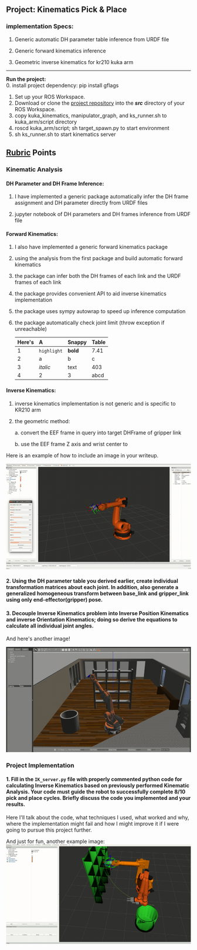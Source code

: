 ## Project: Kinematics Pick & Place
###  implementation Specs:

1. Generic automatic DH parameter table inference from URDF file

2. Generic forward kinematics inference

2. Geometric inverse kinematics for kr210 kuka arm
---

**Run the project:**  
0. install project dependency: pip install gflags
1. Set up your ROS Workspace.
2. Download or clone the [project repository](https://github.com/udacity/RoboND-Kinematics-Project) into the ***src*** directory of your ROS Workspace.  
3. copy kuka_kinematics, manipulator_graph, and ks_runner.sh to kuka_arm/script directory
4. roscd kuka_arm/script; sh target_spawn.py to start environment
5. sh ks_runner.sh to start kinematics server


[//]: # (Image References)

[image1]: ./misc_images/misc1.png
[image2]: ./misc_images/misc2.png
[image3]: ./misc_images/misc3.png

## [Rubric](https://review.udacity.com/#!/rubrics/972/view) Points

### Kinematic Analysis


#### DH Parameter and DH Frame Inference:

 1. I have implemented a generic package automatically infer the DH
 frame assignment and DH parameter directly from URDF files

 2. jupyter notebook of DH parameters and DH frames inference from URDF file

#### Forward Kinematics:

 1. I also have implemented a generic forward kinematics package

 2. using the analysis from the first package and build automatic forward kinematics

 3. the package can infer both the DH frames of each link and the URDF frames of each link

 4. the package provides convenient API to aid inverse kinematics implementation

 5. the package uses sympy autowrap to speed up inference computation

 6. the package automatically check joint limit (throw exception if unreachable)




    Here's | A | Snappy | Table
    --- | --- | --- | ---
    1 | `highlight` | **bold** | 7.41
    2 | a | b | c
    3 | *italic* | text | 403
    4 | 2 | 3 | abcd

#### Inverse Kinematics:

 1. inverse kinematics implementation is not generic and is specific to KR210 arm

 2. the geometric method:

     a. convert the EEF frame in query into target DHFrame of gripper link

     b. use the EEF frame Z axis and wrist center to

Here is an example of how to include an image in your writeup.

![alt text][image1]

#### 2. Using the DH parameter table you derived earlier, create individual transformation matrices about each joint. In addition, also generate a generalized homogeneous transform between base_link and gripper_link using only end-effector(gripper) pose.



#### 3. Decouple Inverse Kinematics problem into Inverse Position Kinematics and inverse Orientation Kinematics; doing so derive the equations to calculate all individual joint angles.

And here's another image!

![alt text][image2]

### Project Implementation

#### 1. Fill in the `IK_server.py` file with properly commented python code for calculating Inverse Kinematics based on previously performed Kinematic Analysis. Your code must guide the robot to successfully complete 8/10 pick and place cycles. Briefly discuss the code you implemented and your results.


Here I'll talk about the code, what techniques I used, what worked and why, where the implementation might fail and how I might improve it if I were going to pursue this project further.  


And just for fun, another example image:
![alt text][image3]
